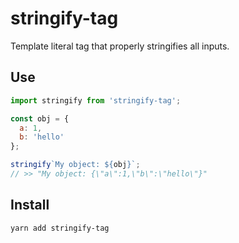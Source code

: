 # stringify-tag

Template literal tag that properly stringifies all inputs.

## Use

```js
import stringify from 'stringify-tag';

const obj = {
  a: 1,
  b: 'hello'
};

stringify`My object: ${obj}`;
// >> "My object: {\"a\":1,\"b\":\"hello\"}"
```

## Install

```
yarn add stringify-tag
```
